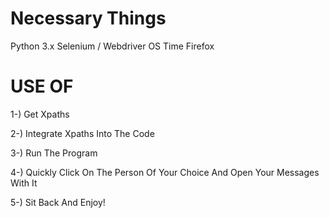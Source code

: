 # Necessary Things

Python 3.x
Selenium / Webdriver
OS
Time
Firefox

# USE OF

1-) Get Xpaths 

2-) Integrate Xpaths Into The Code 

3-) Run The Program

4-) Quickly Click On The Person Of Your Choice And Open Your Messages With It

5-) Sit Back And Enjoy!


